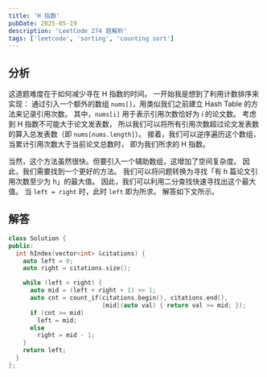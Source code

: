 ```yaml
---
title: 'H 指数'
pubDate: 2025-05-19
description: 'LeetCode 274 题解析'
tags: ['leetcode', 'sorting', 'counting sort']
---
```


## 分析

这道题难度在于如何减少寻在 H 指数的时间。
一开始我是想到了利用计数排序来实现：
通过引入一个额外的数组 `nums[]`，用类似我们之前建立 Hash Table 的方法来记录引用次数。
其中，`nums[i]` 用于表示引用次数恰好为 $i$ 的论文数。
考虑到 H 指数不可能大于论文发表数，
所以我们可以将所有引用次数超过论文发表数的算入总发表数（即 `nums[nums.length]`）。
接着，我们可以逆序遍历这个数组，当累计引用次数大于当前论文总数时，
即为我们所求的 H 指数。

当然，这个方法虽然很快。但要引入一个辅助数组，这增加了空间复杂度。
因此，我们需要找到一个更好的方法。
我们可以将问题转换为寻找「有 h 篇论文引用次数至少为 h」的最大值。
因此，我们可以利用二分查找快速寻找出这个最大值。
当 `left = right` 时，此时 `left` 即为所求。
解答如下文所示。

## 解答

```cpp
class Solution {
public:
  int hIndex(vector<int> &citations) {
    auto left = 0;
    auto right = citations.size();

    while (left < right) {
      auto mid = (left + right + 1) >> 1;
      auto cnt = count_if(citations.begin(), citations.end(),
                          [mid](auto val) { return val >= mid; });
      if (cnt >= mid)
        left = mid;
      else
        right = mid - 1;
    }
    return left;
  }
};
```
